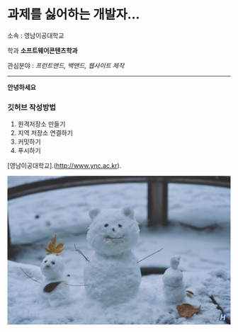 # 과제를 싫어하는 개발자...
소속 : 영남이공대학교

학과 **소프트웨어콘텐츠학과**

관심분야 : *프런트앤드, 백앤드, 웹사이트 제작*

---
**안녕하세요**

### 깃허브 작성방법
1. 원격저장소 만들기
2. 지역 저장소 연결하기
3. 커밋하기
4. 푸시하기

[영남이공대학교].(http://www.ync.ac.kr).

![프로필 이미지](./눈사람.jpg)
